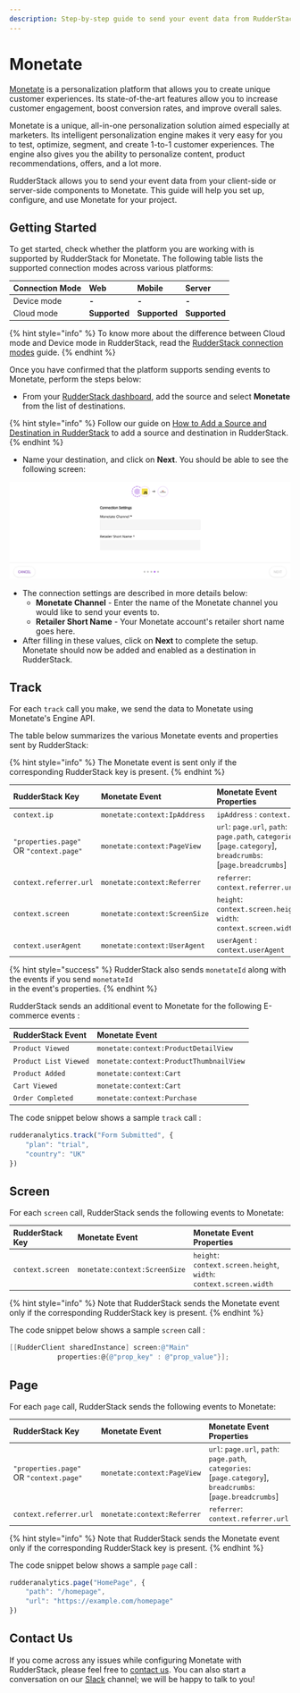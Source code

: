 ```yaml
---
description: Step-by-step guide to send your event data from RudderStack to Monetate.
---
```


# Monetate

[Monetate](https://monetate.com/) is a personalization platform that allows you to create unique customer experiences. Its state-of-the-art features allow you to increase customer engagement, boost conversion rates, and improve overall sales.

Monetate is a unique, all-in-one personalization solution aimed especially at marketers. Its intelligent personalization engine makes it very easy for you to test, optimize, segment, and create 1-to-1 customer experiences. The engine also gives you the ability to personalize content, product recommendations, offers, and a lot more.

RudderStack allows you to send your event data from your client-side or server-side components to Monetate. This guide will help you set up, configure, and use Monetate for your project.

## Getting Started

To get started, check whether the platform you are working with is supported by RudderStack for Monetate. The following table lists the supported connection modes across various platforms:

| **Connection Mode** | **Web** | **Mobile** | **Server** |
| :--- | :--- | :--- | :--- |
| Device mode | **-** | **-** | **-** |
| Cloud mode | **Supported** | **Supported** | **Supported** |

{% hint style="info" %}
To know more about the difference between Cloud mode and Device mode in RudderStack, read the [RudderStack connection modes](https://docs.rudderstack.com/get-started/rudderstack-connection-modes) guide.
{% endhint %}

Once you have confirmed that the platform supports sending events to Monetate, perform the steps below:

* From your [RudderStack dashboard](https://app.rudderlabs.com/), add the source and select **Monetate** from the list of destinations.

{% hint style="info" %}
Follow our guide on [How to Add a Source and Destination in RudderStack](https://docs.rudderstack.com/how-to-guides/adding-source-and-destination-rudderstack) to add a source and destination in RudderStack.
{% endhint %}

* Name your destination, and click on **Next**. You should be able to see the following screen:

![Connection Settings for Monetate](../.gitbook/assets/image%20%286%29.png)

* The connection settings are described in more details below:
  * **Monetate Channel** - Enter the name of the Monetate channel you would like to send your events to.
  * **Retailer Short Name** - Your Monetate account's retailer short name goes here.
* After filling in these values, click on **Next** to complete the setup. Monetate should now be added and enabled as a destination in RudderStack.

## Track

For each `track` call you make, we send the data to Monetate using Monetate's Engine API.

The table below summarizes the various Monetate events and properties sent by RudderStack:

{% hint style="info" %}
The Monetate event is sent only if the corresponding RudderStack key is present.
{% endhint %}

| RudderStack Key | Monetate Event | Monetate Event Properties |
| :--- | :--- | :--- |
| `context.ip` | `monetate:context:IpAddress` | `ipAddress` : `context.ip` |
| `"properties.page"` OR `"context.page"` | `monetate:context:PageView` | `url`: `page.url`, `path`: `page.path`, `categories`: \[`page.category`\], `breadcrumbs`: \[`page.breadcrumbs`\] |
| `context.referrer.url` | `monetate:context:Referrer` | `referrer`: `context.referrer.url` |
| `context.screen` | `monetate:context:ScreenSize` | `height`: `context.screen.height`, `width`: `context.screen.width` |
| `context.userAgent` | `monetate:context:UserAgent` | `userAgent` : `context.userAgent` |

{% hint style="success" %}
RudderStack also sends `monetateId` along with the events if you send `monetateId`  
in the event's properties.
{% endhint %}

RudderStack sends an additional event to Monetate for the following E-commerce events :

| RudderStack Event | Monetate Event |
| :--- | :--- |
| `Product Viewed` | `monetate:context:ProductDetailView` |
| `Product List Viewed` | `monetate:context:ProductThumbnailView` |
| `Product Added` | `monetate:context:Cart` |
| `Cart Viewed` | `monetate:context:Cart` |
| `Order Completed` | `monetate:context:Purchase` |

The code snippet below shows a sample `track` call :

```javascript
rudderanalytics.track("Form Submitted", {
    "plan": "trial",
    "country": "UK"
})
```

## Screen

For each `screen` call, RudderStack sends the following events to Monetate:

| RudderStack Key | Monetate Event | Monetate Event Properties |
| :--- | :--- | :--- |
| `context.screen` | `monetate:context:ScreenSize` | `height`: `context.screen.height`, `width`: `context.screen.width` |

{% hint style="info" %}
Note that RudderStack sends the Monetate event only if the corresponding RudderStack key is present.
{% endhint %}

The code snippet below shows a sample `screen` call :

```objectivec
[[RudderClient sharedInstance] screen:@"Main" 
            properties:@{@"prop_key" : @"prop_value"}];
```

## Page

For each `page` call, RudderStack sends the following events to Monetate:

| RudderStack Key | Monetate Event | Monetate Event Properties |
| :--- | :--- | :--- |
| `"properties.page"` OR `"context.page"` | `monetate:context:PageView` | `url`: `page.url`, `path`: `page.path`, `categories`: \[`page.category`\], `breadcrumbs`: \[`page.breadcrumbs`\] |
| `context.referrer.url` | `monetate:context:Referrer` | `referrer`: `context.referrer.url` |

{% hint style="info" %}
Note that RudderStack sends the Monetate event only if the corresponding RudderStack key is present.
{% endhint %}

The code snippet below shows a sample `page` call :

```javascript
rudderanalytics.page("HomePage", {
    "path": "/homepage",
    "url": "https://example.com/homepage"
})
```

## Contact Us

If you come across any issues while configuring Monetate with RudderStack, please feel free to [contact us](mailto:%20contact@rudderstack.com). You can also start a conversation on our [Slack](https://resources.rudderstack.com/join-rudderstack-slack) channel; we will be happy to talk to you!


